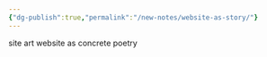 ```yaml
---
{"dg-publish":true,"permalink":"/new-notes/website-as-story/"}
---
```


site art 
website as concrete poetry 

